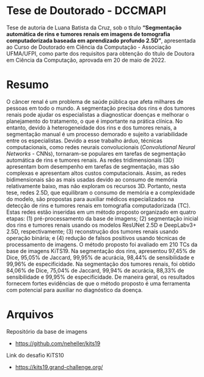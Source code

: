 # Tese de Doutorado - DCCMAPI

Tese de autoria de Luana Batista da Cruz, sob o título **“Segmentação automática de rins e tumores renais em imagens de tomografia computadorizada baseada em aprendizado profundo 2.5D”**, apresentada ao Curso de Doutorado em Ciência da Computação - Associação UFMA/UFPI, como parte dos requisitos para obtenção do título de Doutora em Ciência da Computação, aprovada em 20 de maio de 2022.

# Resumo

O câncer renal é um problema de saúde pública que afeta milhares de pessoas em todo o mundo. A segmentação precisa dos rins e dos tumores renais pode ajudar os especialistas a diagnosticar doenças e melhorar o planejamento do tratamento, o que é importante na prática clínica. No entanto, devido à heterogeneidade dos rins e dos tumores renais, a segmentação manual é um processo demorado e sujeito a variabilidade entre os especialistas. Devido a esse trabalho árduo, técnicas computacionais, como redes neurais convolucionais (*Convolutional Neural Networks* - CNNs), tornaram-se populares em tarefas de segmentação automática de rins e tumores renais. As redes tridimensionais (3D) apresentam bom desempenho em tarefas de segmentação, mas são complexas e apresentam altos custos computacionais. Assim, as redes bidimensionais são as mais usadas devido ao consumo de memória relativamente baixo, mas não exploram os recursos 3D. Portanto, nesta tese, redes 2.5D, que equilibram o consumo de memória e a complexidade do modelo, são propostas para auxiliar médicos especializados na detecção de rins e tumores renais em tomografia computadorizada (TC). Estas redes estão inseridas em um método proposto organizado em quatro etapas: (1) pré-processamento da base de imagens; (2) segmentação inicial dos rins e tumores renais usando os modelos ResUNet 2.5D e DeepLabv3+ 2.5D, respectivamente; (3) reconstrução dos tumores renais usando operação binária; e (4) redução de falsos positivos usando técnicas de processamento de imagens. O método proposto foi avaliado em 210 TCs da base de imagens KiTS19. Na segmentação dos rins, apresentou 97,45\% de Dice, 95,05\% de Jaccard, 99,95\% de acurácia, 98,44\% de sensibilidade e 99,96\% de especificidade. Na segmentação dos tumores renais, foi obtido 84,06\% de Dice, 75,04\% de Jaccard, 99,94\% de acurácia, 88,33\% de sensibilidade e 99,95\% de especificidade. De maneira geral, os resultados fornecem fortes evidências de que o método proposto é uma ferramenta com potencial para auxiliar no diagnóstico da doença.

# Arquivos

Repositório da base de imagens 
 - https://github.com/neheller/kits19

Link do desafio KiTS10
 - https://kits19.grand-challenge.org/
